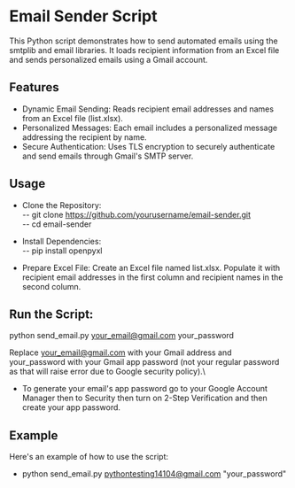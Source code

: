 # Email Sender Script
This Python script demonstrates how to send automated emails using the smtplib and email libraries. It loads recipient information from an Excel file and sends personalized emails using a Gmail account.

## Features
- Dynamic Email Sending: Reads recipient email addresses and names from an Excel file (list.xlsx).
- Personalized Messages: Each email includes a personalized message addressing the recipient by name.
- Secure Authentication: Uses TLS encryption to securely authenticate and send emails through Gmail's SMTP server.

## Usage
- Clone the Repository:\
-- git clone https://github.com/yourusername/email-sender.git \
-- cd email-sender

- Install Dependencies:\
-- pip install openpyxl

- Prepare Excel File:
Create an Excel file named list.xlsx.
Populate it with recipient email addresses in the first column and recipient names in the second column.

## Run the Script:

python send_email.py your_email@gmail.com your_password

Replace your_email@gmail.com with your Gmail address and your_password with your Gmail app password (not your regular password as that will raise error due to Google security policy).\
- To generate your email's app password go to your Google Account Manager then to Security then turn on 2-Step Verification and then create your app password.

## Example
Here's an example of how to use the script:
- python send_email.py pythontesting14104@gmail.com "your_password"
